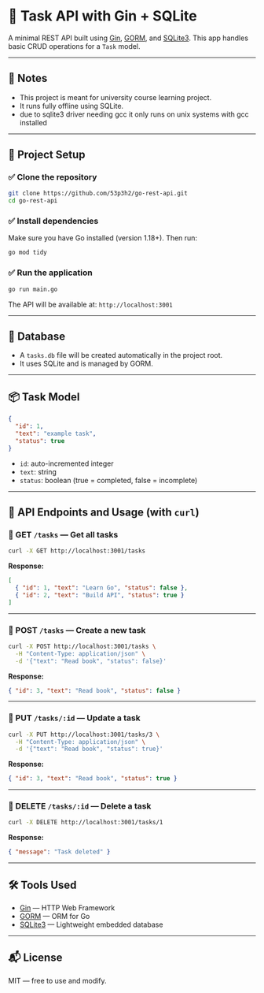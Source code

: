 # 📝 Task API with Gin + SQLite

A minimal REST API built using [Gin](https://github.com/gin-gonic/gin), [GORM](https://gorm.io/), and [SQLite3](https://www.sqlite.org/index.html). This app handles basic CRUD operations for a `Task` model.

---

## 📌 Notes
- This project is meant for university course learning project.
- It runs fully offline using SQLite.
- due to sqlite3 driver needing gcc it only runs on unix systems with gcc installed

---

## 📁 Project Setup

### ✅ Clone the repository
```bash
git clone https://github.com/53p3h2/go-rest-api.git
cd go-rest-api
```

### ✅ Install dependencies
Make sure you have Go installed (version 1.18+). Then run:
```bash
go mod tidy
```

### ✅ Run the application
```bash
go run main.go
```
The API will be available at: `http://localhost:3001`

---

## 🧱 Database

- A `tasks.db` file will be created automatically in the project root.
- It uses SQLite and is managed by GORM.

---

## 📦 Task Model
```json
{
  "id": 1,
  "text": "example task",
  "status": true
}
```
- `id`: auto-incremented integer
- `text`: string
- `status`: boolean (true = completed, false = incomplete)

---

## 🚀 API Endpoints and Usage (with `curl`)

### 🔹 GET `/tasks` — Get all tasks
```bash
curl -X GET http://localhost:3001/tasks
```
**Response:**
```json
[
  { "id": 1, "text": "Learn Go", "status": false },
  { "id": 2, "text": "Build API", "status": true }
]
```

---

### 🔹 POST `/tasks` — Create a new task
```bash
curl -X POST http://localhost:3001/tasks \
  -H "Content-Type: application/json" \
  -d '{"text": "Read book", "status": false}'
```
**Response:**
```json
{ "id": 3, "text": "Read book", "status": false }
```

---

### 🔹 PUT `/tasks/:id` — Update a task
```bash
curl -X PUT http://localhost:3001/tasks/3 \
  -H "Content-Type: application/json" \
  -d '{"text": "Read book", "status": true}'
```
**Response:**
```json
{ "id": 3, "text": "Read book", "status": true }
```

---

### 🔹 DELETE `/tasks/:id` — Delete a task
```bash
curl -X DELETE http://localhost:3001/tasks/1
```
**Response:**
```json
{ "message": "Task deleted" }
```

---


## 🛠 Tools Used
- [Gin](https://github.com/gin-gonic/gin) — HTTP Web Framework
- [GORM](https://gorm.io/) — ORM for Go
- [SQLite3](https://www.sqlite.org/index.html) — Lightweight embedded database

---

## 📬 License
MIT — free to use and modify.

